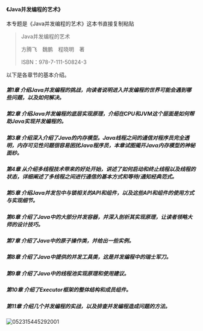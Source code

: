 #### 《Java并发编程的艺术》

本专题是《Java并发编程的艺术》这本书直接复制粘贴

> Java并发编程的艺术
>
> 方腾飞　魏鹏　程晓明　著
>
> ISBN：978-7-111-50824-3

以下是各章节的基本介绍。

##### 第1章 介绍Java并发编程的挑战，向读者说明进入并发编程的世界可能会遇到哪些问题，以及如何解决。

##### 第2章 介绍Java并发编程的底层实现原理，介绍在CPU和JVM这个层面是如何帮助Java实现并发编程的。

##### 第3章 介绍深入介绍了Java的内存模型。Java线程之间的通信对程序员完全透明，内存可见性问题很容易困扰Java程序员，本章试图揭开Java内存模型的神秘面纱。

##### 第4章 从介绍多线程技术带来的好处开始，讲述了如何启动和终止线程以及线程的状态，详细阐述了多线程之间进行通信的基本方式和等待/通知经典范式。

##### 第5章 介绍Java并发包中与锁相关的API和组件，以及这些API和组件的使用方式与实现细节。

##### 第6章 介绍了Java中的大部分并发容器，并深入剖析其实现原理，让读者领略大师的设计技巧。

##### 第7章 介绍了Java中的原子操作类，并给出一些实例。

##### 第8章 介绍了Java中提供的并发工具类，这是并发编程中的瑞士军刀。

##### 第9章 介绍了Java中的线程池实现原理和使用建议。

##### 第10章 介绍了Executor框架的整体结构和成员组件。

##### 第11章 介绍几个并发编程的实战，以及排查并发编程造成问题的方法。

![052315445292001](https://ws4.sinaimg.cn/large/006tNc79ly1g3bat61rmyj30lc0sgwrb.jpg)